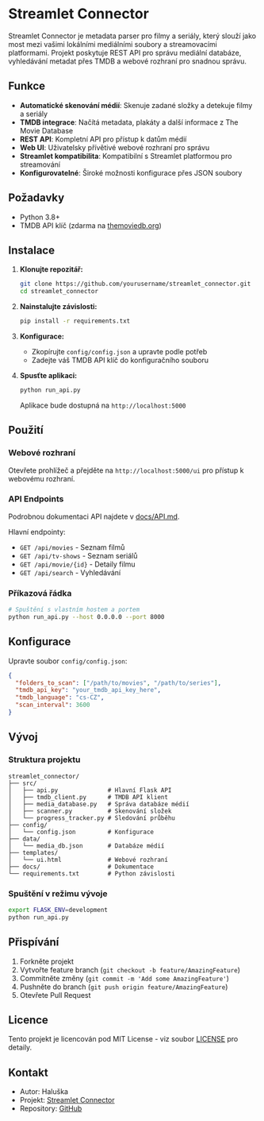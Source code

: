 # Streamlet Connector

Streamlet Connector je metadata parser pro filmy a seriály, který slouží jako most mezi vašimi lokálními mediálními soubory a streamovacími platformami. Projekt poskytuje REST API pro správu mediální databáze, vyhledávání metadat přes TMDB a webové rozhraní pro snadnou správu.

## Funkce

- **Automatické skenování médií**: Skenuje zadané složky a detekuje filmy a seriály
- **TMDB integrace**: Načítá metadata, plakáty a další informace z The Movie Database
- **REST API**: Kompletní API pro přístup k datům médií
- **Web UI**: Uživatelsky přívětivé webové rozhraní pro správu
- **Streamlet kompatibilita**: Kompatibilní s Streamlet platformou pro streamování
- **Konfigurovatelné**: Široké možnosti konfigurace přes JSON soubory

## Požadavky

- Python 3.8+
- TMDB API klíč (zdarma na [themoviedb.org](https://www.themoviedb.org/settings/api))

## Instalace

1. **Klonujte repozitář:**
   ```bash
   git clone https://github.com/yourusername/streamlet_connector.git
   cd streamlet_connector
   ```

2. **Nainstalujte závislosti:**
   ```bash
   pip install -r requirements.txt
   ```

3. **Konfigurace:**
   - Zkopírujte `config/config.json` a upravte podle potřeb
   - Zadejte váš TMDB API klíč do konfiguračního souboru

4. **Spusťte aplikaci:**
   ```bash
   python run_api.py
   ```

   Aplikace bude dostupná na `http://localhost:5000`

## Použití

### Webové rozhraní

Otevřete prohlížeč a přejděte na `http://localhost:5000/ui` pro přístup k webovému rozhraní.

### API Endpoints

Podrobnou dokumentaci API najdete v [docs/API.md](docs/API.md).

Hlavní endpointy:
- `GET /api/movies` - Seznam filmů
- `GET /api/tv-shows` - Seznam seriálů
- `GET /api/movie/{id}` - Detaily filmu
- `GET /api/search` - Vyhledávání

### Příkazová řádka

```bash
# Spuštění s vlastním hostem a portem
python run_api.py --host 0.0.0.0 --port 8000
```

## Konfigurace

Upravte soubor `config/config.json`:

```json
{
  "folders_to_scan": ["/path/to/movies", "/path/to/series"],
  "tmdb_api_key": "your_tmdb_api_key_here",
  "tmdb_language": "cs-CZ",
  "scan_interval": 3600
}
```

## Vývoj

### Struktura projektu

```
streamlet_connector/
├── src/
│   ├── api.py              # Hlavní Flask API
│   ├── tmdb_client.py      # TMDB API klient
│   ├── media_database.py   # Správa databáze médií
│   ├── scanner.py          # Skenování složek
│   └── progress_tracker.py # Sledování průběhu
├── config/
│   └── config.json         # Konfigurace
├── data/
│   └── media_db.json       # Databáze médií
├── templates/
│   └── ui.html             # Webové rozhraní
├── docs/                   # Dokumentace
└── requirements.txt        # Python závislosti
```

### Spuštění v režimu vývoje

```bash
export FLASK_ENV=development
python run_api.py
```

## Přispívání

1. Forkněte projekt
2. Vytvořte feature branch (`git checkout -b feature/AmazingFeature`)
3. Commitněte změny (`git commit -m 'Add some AmazingFeature'`)
4. Pushněte do branch (`git push origin feature/AmazingFeature`)
5. Otevřete Pull Request

## Licence

Tento projekt je licencován pod MIT License - viz soubor [LICENSE](LICENSE) pro detaily.

## Kontakt

- Autor: Haluška
- Projekt: [Streamlet Connector](https://www.streamlet.info/)
- Repository: [GitHub](https://github.com/Haluak/streamlet_connector)